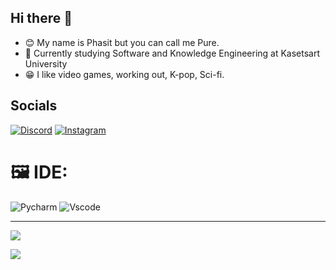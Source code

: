 ## Hi there 👋

- 😊 My name is Phasit but you can call me Pure.
- 🏫 Currently studying Software and Knowledge Engineering at Kasetsart University
- 😁 I like video games, working out, K-pop, Sci-fi.

## Socials

[![Discord](https://img.shields.io/badge/Discord-7289DA?style=for-the-badge&logo=discord&logoColor=white)](https://discord.gg/424933731271180288) 
[![Instagram](https://img.shields.io/badge/Instagram-E4405F?style=for-the-badge&logo=instagram&logoColor=white)](https://instagram.com/idontthinkimpure)

# 🖼️ IDE:

![Pycharm](https://img.shields.io/badge/PyCharm-000000.svg?&style=for-the-badge&logo=PyCharm&logoColor=white) 
![Vscode](https://img.shields.io/badge/Visual_Studio_Code-0078D4?style=for-the-badge&logo=visual%20studio%20code&logoColor=white)

---
[![](https://visitcount.itsvg.in/api?id=Mamajin&icon=0&color=0)](https://visitcount.itsvg.in)

![](https://github-readme-stats.vercel.app/api/top-langs/?username=PeanutPK&theme=dark&hide_border=false&include_all_commits=false&count_private=false&layout=compact)

<!-- Proudly created with GPRM ( https://gprm.itsvg.in ) -->


